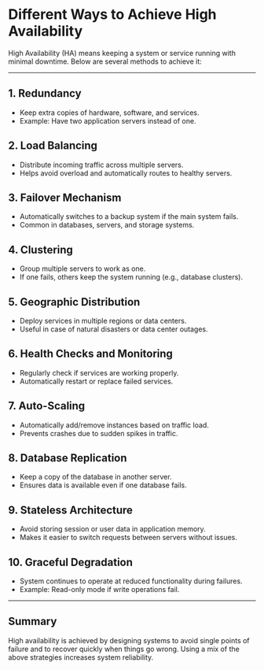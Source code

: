 # Different Ways to Achieve High Availability

High Availability (HA) means keeping a system or service running with minimal downtime. Below are several methods to achieve it:

---

## 1. **Redundancy**
- Keep extra copies of hardware, software, and services.
- Example: Have two application servers instead of one.

## 2. **Load Balancing**
- Distribute incoming traffic across multiple servers.
- Helps avoid overload and automatically routes to healthy servers.

## 3. **Failover Mechanism**
- Automatically switches to a backup system if the main system fails.
- Common in databases, servers, and storage systems.

## 4. **Clustering**
- Group multiple servers to work as one.
- If one fails, others keep the system running (e.g., database clusters).

## 5. **Geographic Distribution**
- Deploy services in multiple regions or data centers.
- Useful in case of natural disasters or data center outages.

## 6. **Health Checks and Monitoring**
- Regularly check if services are working properly.
- Automatically restart or replace failed services.

## 7. **Auto-Scaling**
- Automatically add/remove instances based on traffic load.
- Prevents crashes due to sudden spikes in traffic.

## 8. **Database Replication**
- Keep a copy of the database in another server.
- Ensures data is available even if one database fails.

## 9. **Stateless Architecture**
- Avoid storing session or user data in application memory.
- Makes it easier to switch requests between servers without issues.

## 10. **Graceful Degradation**
- System continues to operate at reduced functionality during failures.
- Example: Read-only mode if write operations fail.

---

## Summary

High availability is achieved by designing systems to avoid single points of failure and to recover quickly when things go wrong. Using a mix of the above strategies increases system reliability.

